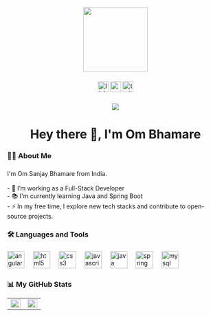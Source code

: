 <div align="center">
  <img height="150" src="https://media.giphy.com/media/M9gbBd9nbDrOTu1Mqx/giphy.gif"  />
</div>

###

<div align="center">
  <img src="https://img.shields.io/static/v1?message=LinkedIn&logo=linkedin&label=&color=0077B5&logoColor=white&labelColor=&style=for-the-badge" height="25" alt="linkedin logo"  />
  <img src="https://img.shields.io/static/v1?message=Youtube&logo=youtube&label=&color=FF0000&logoColor=white&labelColor=&style=for-the-badge" height="25" alt="youtube logo"  />
  <img src="https://img.shields.io/static/v1?message=Twitter&logo=twitter&label=&color=1DA1F2&logoColor=white&labelColor=&style=for-the-badge" height="25" alt="twitter logo"  />
</div>

###

<div align="center">
  <img src="https://visitor-badge.laobi.icu/badge?page_id=osb15.osb15&"  />
</div>

###

<h1 align="center">Hey there 👋, I'm Om Bhamare</h1>

###

<h3 align="left">👨‍💻  About Me</h3>

###

<p align="left">I'm Om Sanjay Bhamare from India.<br><br>- 🔭 I’m working as a Full-Stack Developer<br>- 📚 I'm currently learning Java and Spring Boot<br>- ⚡ In my free time, I explore new tech stacks and contribute to open-source projects.</p>

###

<h3 align="left">🛠 Languages and Tools</h3>

###

<div align="left">
  <img src="https://cdn.jsdelivr.net/gh/devicons/devicon/icons/angularjs/angularjs-original.svg" height="40" alt="angular logo"  />
  <img width="12" />
  <img src="https://cdn.jsdelivr.net/gh/devicons/devicon/icons/html5/html5-original-wordmark.svg" height="40" alt="html5 logo"  />
  <img width="12" />
  <img src="https://cdn.jsdelivr.net/gh/devicons/devicon/icons/css3/css3-original-wordmark.svg" height="40" alt="css3 logo"  />
  <img width="12" />
  <img src="https://cdn.jsdelivr.net/gh/devicons/devicon/icons/javascript/javascript-original.svg" height="40" alt="javascript logo"  />
  <img width="12" />
  <img src="https://cdn.jsdelivr.net/gh/devicons/devicon/icons/java/java-original-wordmark.svg" height="40" alt="java logo"  />
  <img width="12" />
  <img src="https://cdn.jsdelivr.net/gh/devicons/devicon/icons/spring/spring-original-wordmark.svg" height="40" alt="spring logo"  />
  <img width="12" />
  <img src="https://cdn.jsdelivr.net/gh/devicons/devicon/icons/mysql/mysql-original-wordmark.svg" height="40" alt="mysql logo"  />
</div>

### 📊 My GitHub Stats  
<table>
    <tr>
        <td valign="top" width="50%">
            <img src="https://github-readme-stats.vercel.app/api?username=ombhamare51&show_icons=true&count_private=true&hide_border=true" align="left" style="width: 100%" />
        </td>
        <td valign="top" width="50%">
            <img src="https://github-readme-stats.vercel.app/api/top-langs/?username=ombhamare51&hide_border=true&layout=compact" align="left" style="width: 100%" />
        </td>
    </tr>
</table>
